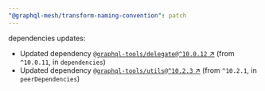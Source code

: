 ```yaml
---
"@graphql-mesh/transform-naming-convention": patch
---
```

dependencies updates:
  - Updated dependency [`@graphql-tools/delegate@^10.0.12` ↗︎](https://www.npmjs.com/package/@graphql-tools/delegate/v/10.0.12) (from `^10.0.11`, in `dependencies`)
  - Updated dependency [`@graphql-tools/utils@^10.2.3` ↗︎](https://www.npmjs.com/package/@graphql-tools/utils/v/10.2.3) (from `^10.2.1`, in `peerDependencies`)

